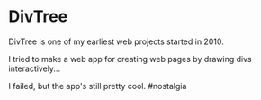 # DivTree

DivTree is one of my earliest web projects started in 2010.

I tried to make a web app for creating web pages by drawing divs interactively...

I failed, but the app's still pretty cool. #nostalgia
